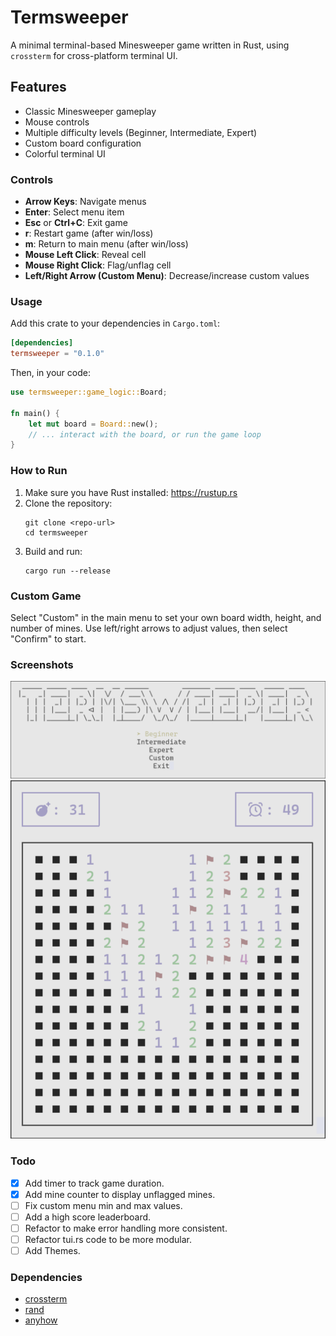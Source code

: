 # Termsweeper

A minimal terminal-based Minesweeper game written in Rust, using `crossterm` for cross-platform terminal UI.

## Features

- Classic Minesweeper gameplay
- Mouse controls
- Multiple difficulty levels (Beginner, Intermediate, Expert)
- Custom board configuration
- Colorful terminal UI

### Controls

- **Arrow Keys**: Navigate menus
- **Enter**: Select menu item
- **Esc** or **Ctrl+C**: Exit game
- **r**: Restart game (after win/loss)
- **m**: Return to main menu (after win/loss)
- **Mouse Left Click**: Reveal cell
- **Mouse Right Click**: Flag/unflag cell
- **Left/Right Arrow (Custom Menu)**: Decrease/increase custom values

### Usage

Add this crate to your dependencies in `Cargo.toml`:

```toml
[dependencies]
termsweeper = "0.1.0"
```

Then, in your code:

```rust
use termsweeper::game_logic::Board;

fn main() {
    let mut board = Board::new();
    // ... interact with the board, or run the game loop
}
```

### How to Run

1. Make sure you have Rust installed: https://rustup.rs
2. Clone the repository:
   ```
   git clone <repo-url>
   cd termsweeper
   ```
3. Build and run:
   ```
   cargo run --release
   ```

### Custom Game

Select "Custom" in the main menu to set your own board width, height, and number of mines. Use left/right arrows to adjust values, then select "Confirm" to start.

### Screenshots
![menu](img/menu_screenshot.png)
![game1](img/game_screenshot_1.png)

### Todo
- [x] Add timer to track game duration.
- [x] Add mine counter to display unflagged mines.
- [ ] Fix custom menu min and max values.
- [ ] Add a high score leaderboard.
- [ ] Refactor to make error handling more consistent.
- [ ] Refactor tui.rs code to be more modular.
- [ ] Add Themes.

### Dependencies

- [crossterm](https://crates.io/crates/crossterm)
- [rand](https://crates.io/crates/rand)
- [anyhow](https://crates.io/crates/anyhow)
